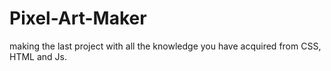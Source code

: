 # Pixel-Art-Maker
making the last project with all the knowledge you have acquired from CSS, HTML and Js. 
